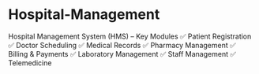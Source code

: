 # Hospital-Management
Hospital Management System (HMS) – Key Modules ✅ Patient Registration  ✅ Doctor Scheduling  ✅ Medical Records ✅ Pharmacy Management  ✅ Billing &amp; Payments  ✅ Laboratory Management  ✅ Staff Management  ✅ Telemedicine
